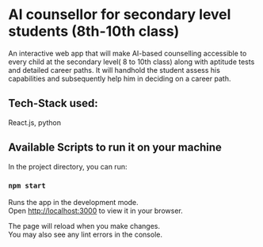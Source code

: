 # AI counsellor for secondary level students (8th-10th class)
An interactive web app that will make AI-based counselling accessible to every child at the secondary level( 8 to 10th class) along with aptitude tests and detailed career paths.
It will handhold the student assess his capabilities and subsequently help him in deciding on a career path.

## Tech-Stack used: 
React.js, python
## Available Scripts to run it on your machine

In the project directory, you can run:

### `npm start`

Runs the app in the development mode.\
Open [http://localhost:3000](http://localhost:3000) to view it in your browser.

The page will reload when you make changes.\
You may also see any lint errors in the console.


